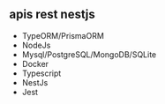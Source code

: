 ## apis rest nestjs

 - TypeORM/PrismaORM
 - NodeJs
 - Mysql/PostgreSQL/MongoDB/SQLite
 - Docker
 - Typescript
 - NestJs
 - Jest
